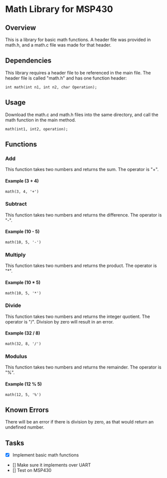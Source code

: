 # Math Library for MSP430
## Overview
This is a library for basic math functions. A header file was provided in math.h, 
and a math.c file was made for that header.
## Dependencies
This library requires a header file to be referenced in the main file. The header file is called "math.h" and has one function header:
```
int math(int n1, int n2, char Operation);
```
## Usage
Download the math.c and math.h files into the same directory, and call the math function in the main method.
```
math(int1, int2, operation);
```
## Functions
### Add
This function takes two numbers and returns the sum. The operator is "+". 
#### Example (3 + 4)
```
math(3, 4, '+')
```
### Subtract
This function takes two numbers and returns the difference. The operator is "-". 
#### Example (10 - 5)
```
math(10, 5, '-')
```
### Multiply
This function takes two numbers and returns the product. The operator is "*". 
#### Example (10 * 5)
```
math(10, 5, '*')
```
### Divide
This function takes two numbers and returns the integer quotient. The operator is "/". Division by zero will result in an error.
#### Example (32 / 8)
```
math(32, 8, '/')
```
### Modulus
This function takes two numbers and returns the remainder. The operator is "%". 
#### Example (12 % 5)
```
math(12, 5, '%')
```

## Known Errors
There will be an error if there is division by zero, as that would return an undefined number.

## Tasks
* [x] Implement basic math functions
* [] Make sure it implements over UART
* [] Test on MSP430